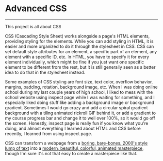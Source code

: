 # Advanced CSS

---
This project is all about CSS

CSS (Cascading Style Sheet) works alongside a page's HTML elements, providing
styling for the elements. While you can add styling in HTML, it is easier and more
organized to do it through the stylesheet in CSS. CSS can set default style
attributes for an element, a specific part of an element, any element with a specific
ID, etc. In HTML, you have to specify it for every element individually, which might
be fine if you just want one specific element to be different from the rest, but
it is still generally seen as a better idea to do that in the stylesheet instead.

Some examples of CSS styling are font size, text color, overflow behavior, margins,
padding, rotation, background image, etc. When I was doing online school during my
last couple years of high school, I liked to mess with the school website using inspect
page while I was waiting for something, and I especially liked doing stuff like adding
a background image or background gradient. Sometimes I would go crazy and add a
circular spiral gradient background with a tiling animated rickroll GIF behind it, or
add a gradient to my course progress bar and change it to well over 100%, so it would
go off the screen. Honestly, inspect page is really fun if you know what you're doing,
and almost everything I learned about HTML and CSS before recently, I learned from using
inspect page.

CSS can transform a webpage from a [boring, bare-bones, 2000's style lump of text](https://github.com/Zytronium/atlas-web_front_end/blob/master/html_advanced/index.html) into a [modern,
beautiful, colorful, animated masterpiece](https://www.atlasschool.com), though I'm sure it's not that easy to create
a masterpiece like that.